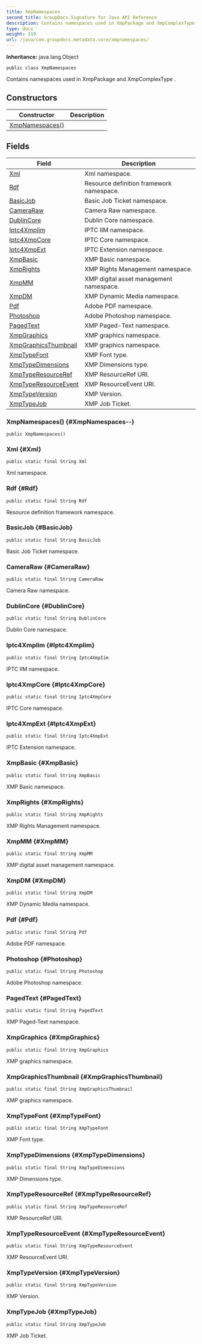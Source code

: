 ```yaml
---
title: XmpNamespaces
second_title: GroupDocs.Signature for Java API Reference
description: Contains namespaces used in XmpPackage and XmpComplexType.
type: docs
weight: 319
url: /java/com.groupdocs.metadata.core/xmpnamespaces/
---
```

**Inheritance:**
java.lang.Object
```
public class XmpNamespaces
```

Contains namespaces used in  XmpPackage  and  XmpComplexType .
## Constructors

| Constructor | Description |
| --- | --- |
| [XmpNamespaces()](#XmpNamespaces--) |  |
## Fields

| Field | Description |
| --- | --- |
| [Xml](#Xml) | Xml namespace. |
| [Rdf](#Rdf) | Resource definition framework namespace. |
| [BasicJob](#BasicJob) | Basic Job Ticket namespace. |
| [CameraRaw](#CameraRaw) | Camera Raw namespace. |
| [DublinCore](#DublinCore) | Dublin Core namespace. |
| [Iptc4XmpIim](#Iptc4XmpIim) | IPTC IIM namespace. |
| [Iptc4XmpCore](#Iptc4XmpCore) | IPTC Core namespace. |
| [Iptc4XmpExt](#Iptc4XmpExt) | IPTC Extension namespace. |
| [XmpBasic](#XmpBasic) | XMP Basic namespace. |
| [XmpRights](#XmpRights) | XMP Rights Management namespace. |
| [XmpMM](#XmpMM) | XMP digital asset management namespace. |
| [XmpDM](#XmpDM) | XMP Dynamic Media namespace. |
| [Pdf](#Pdf) | Adobe PDF namespace. |
| [Photoshop](#Photoshop) | Adobe Photoshop namespace. |
| [PagedText](#PagedText) | XMP Paged-Text namespace. |
| [XmpGraphics](#XmpGraphics) | XMP graphics namespace. |
| [XmpGraphicsThumbnail](#XmpGraphicsThumbnail) | XMP graphics namespace. |
| [XmpTypeFont](#XmpTypeFont) | XMP Font type. |
| [XmpTypeDimensions](#XmpTypeDimensions) | XMP Dimensions type. |
| [XmpTypeResourceRef](#XmpTypeResourceRef) | XMP ResourceRef URI. |
| [XmpTypeResourceEvent](#XmpTypeResourceEvent) | XMP ResourceEvent URI. |
| [XmpTypeVersion](#XmpTypeVersion) | XMP Version. |
| [XmpTypeJob](#XmpTypeJob) | XMP Job Ticket. |
### XmpNamespaces() {#XmpNamespaces--}
```
public XmpNamespaces()
```


### Xml {#Xml}
```
public static final String Xml
```


Xml namespace.

### Rdf {#Rdf}
```
public static final String Rdf
```


Resource definition framework namespace.

### BasicJob {#BasicJob}
```
public static final String BasicJob
```


Basic Job Ticket namespace.

### CameraRaw {#CameraRaw}
```
public static final String CameraRaw
```


Camera Raw namespace.

### DublinCore {#DublinCore}
```
public static final String DublinCore
```


Dublin Core namespace.

### Iptc4XmpIim {#Iptc4XmpIim}
```
public static final String Iptc4XmpIim
```


IPTC IIM namespace.

### Iptc4XmpCore {#Iptc4XmpCore}
```
public static final String Iptc4XmpCore
```


IPTC Core namespace.

### Iptc4XmpExt {#Iptc4XmpExt}
```
public static final String Iptc4XmpExt
```


IPTC Extension namespace.

### XmpBasic {#XmpBasic}
```
public static final String XmpBasic
```


XMP Basic namespace.

### XmpRights {#XmpRights}
```
public static final String XmpRights
```


XMP Rights Management namespace.

### XmpMM {#XmpMM}
```
public static final String XmpMM
```


XMP digital asset management namespace.

### XmpDM {#XmpDM}
```
public static final String XmpDM
```


XMP Dynamic Media namespace.

### Pdf {#Pdf}
```
public static final String Pdf
```


Adobe PDF namespace.

### Photoshop {#Photoshop}
```
public static final String Photoshop
```


Adobe Photoshop namespace.

### PagedText {#PagedText}
```
public static final String PagedText
```


XMP Paged-Text namespace.

### XmpGraphics {#XmpGraphics}
```
public static final String XmpGraphics
```


XMP graphics namespace.

### XmpGraphicsThumbnail {#XmpGraphicsThumbnail}
```
public static final String XmpGraphicsThumbnail
```


XMP graphics namespace.

### XmpTypeFont {#XmpTypeFont}
```
public static final String XmpTypeFont
```


XMP Font type.

### XmpTypeDimensions {#XmpTypeDimensions}
```
public static final String XmpTypeDimensions
```


XMP Dimensions type.

### XmpTypeResourceRef {#XmpTypeResourceRef}
```
public static final String XmpTypeResourceRef
```


XMP ResourceRef URI.

### XmpTypeResourceEvent {#XmpTypeResourceEvent}
```
public static final String XmpTypeResourceEvent
```


XMP ResourceEvent URI.

### XmpTypeVersion {#XmpTypeVersion}
```
public static final String XmpTypeVersion
```


XMP Version.

### XmpTypeJob {#XmpTypeJob}
```
public static final String XmpTypeJob
```


XMP Job Ticket.

